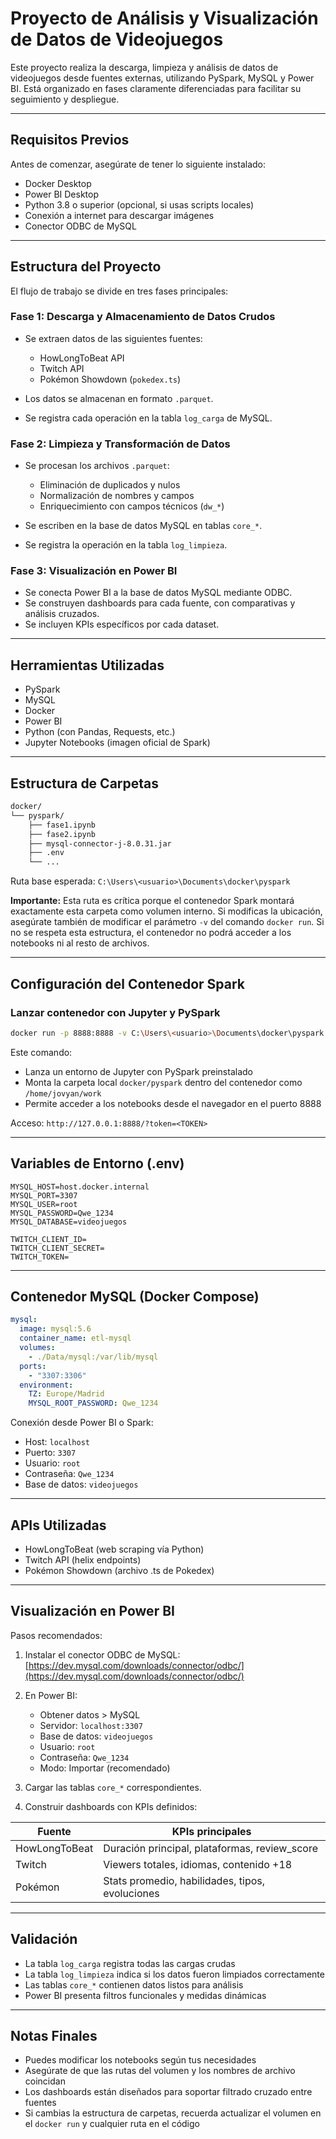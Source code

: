# Proyecto de Análisis y Visualización de Datos de Videojuegos

Este proyecto realiza la descarga, limpieza y análisis de datos de videojuegos desde fuentes externas, utilizando PySpark, MySQL y Power BI. Está organizado en fases claramente diferenciadas para facilitar su seguimiento y despliegue.

---

## Requisitos Previos

Antes de comenzar, asegúrate de tener lo siguiente instalado:

* Docker Desktop
* Power BI Desktop
* Python 3.8 o superior (opcional, si usas scripts locales)
* Conexión a internet para descargar imágenes
* Conector ODBC de MySQL

---

## Estructura del Proyecto

El flujo de trabajo se divide en tres fases principales:

### Fase 1: Descarga y Almacenamiento de Datos Crudos

* Se extraen datos de las siguientes fuentes:

  * HowLongToBeat API
  * Twitch API
  * Pokémon Showdown (`pokedex.ts`)
* Los datos se almacenan en formato `.parquet`.
* Se registra cada operación en la tabla `log_carga` de MySQL.

### Fase 2: Limpieza y Transformación de Datos

* Se procesan los archivos `.parquet`:

  * Eliminación de duplicados y nulos
  * Normalización de nombres y campos
  * Enriquecimiento con campos técnicos (`dw_*`)
* Se escriben en la base de datos MySQL en tablas `core_*`.
* Se registra la operación en la tabla `log_limpieza`.

### Fase 3: Visualización en Power BI

* Se conecta Power BI a la base de datos MySQL mediante ODBC.
* Se construyen dashboards para cada fuente, con comparativas y análisis cruzados.
* Se incluyen KPIs específicos por cada dataset.

---

## Herramientas Utilizadas

* PySpark
* MySQL
* Docker
* Power BI
* Python (con Pandas, Requests, etc.)
* Jupyter Notebooks (imagen oficial de Spark)

---

## Estructura de Carpetas

```bash
docker/
└── pyspark/
    ├── fase1.ipynb
    ├── fase2.ipynb
    ├── mysql-connector-j-8.0.31.jar
    ├── .env
    └── ...
```

Ruta base esperada:
`C:\Users\<usuario>\Documents\docker\pyspark`

**Importante:** Esta ruta es crítica porque el contenedor Spark montará exactamente esta carpeta como volumen interno. Si modificas la ubicación, asegúrate también de modificar el parámetro `-v` del comando `docker run`. Si no se respeta esta estructura, el contenedor no podrá acceder a los notebooks ni al resto de archivos.

---

## Configuración del Contenedor Spark

### Lanzar contenedor con Jupyter y PySpark

```bash
docker run -p 8888:8888 -v C:\Users\<usuario>\Documents\docker\pyspark:/home/jovyan/work jupyter/pyspark-notebook
```

Este comando:

* Lanza un entorno de Jupyter con PySpark preinstalado
* Monta la carpeta local `docker/pyspark` dentro del contenedor como `/home/jovyan/work`
* Permite acceder a los notebooks desde el navegador en el puerto 8888

Acceso:
`http://127.0.0.1:8888/?token=<TOKEN>`

---

## Variables de Entorno (.env)

```env
MYSQL_HOST=host.docker.internal
MYSQL_PORT=3307
MYSQL_USER=root
MYSQL_PASSWORD=Qwe_1234
MYSQL_DATABASE=videojuegos

TWITCH_CLIENT_ID=
TWITCH_CLIENT_SECRET=
TWITCH_TOKEN=
```

---

## Contenedor MySQL (Docker Compose)

```yaml
mysql:
  image: mysql:5.6
  container_name: etl-mysql
  volumes:
    - ./Data/mysql:/var/lib/mysql
  ports:
    - "3307:3306"
  environment:
    TZ: Europe/Madrid
    MYSQL_ROOT_PASSWORD: Qwe_1234
```

Conexión desde Power BI o Spark:

* Host: `localhost`
* Puerto: `3307`
* Usuario: `root`
* Contraseña: `Qwe_1234`
* Base de datos: `videojuegos`

---

## APIs Utilizadas

* HowLongToBeat (web scraping vía Python)
* Twitch API (helix endpoints)
* Pokémon Showdown (archivo .ts de Pokedex)

---

## Visualización en Power BI

Pasos recomendados:

1. Instalar el conector ODBC de MySQL:
   [https://dev.mysql.com/downloads/connector/odbc/](https://dev.mysql.com/downloads/connector/odbc/)

2. En Power BI:

   * Obtener datos > MySQL
   * Servidor: `localhost:3307`
   * Base de datos: `videojuegos`
   * Usuario: `root`
   * Contraseña: `Qwe_1234`
   * Modo: Importar (recomendado)

3. Cargar las tablas `core_*` correspondientes.

4. Construir dashboards con KPIs definidos:

| Fuente        | KPIs principales                                |
| ------------- | ----------------------------------------------- |
| HowLongToBeat | Duración principal, plataformas, review\_score  |
| Twitch        | Viewers totales, idiomas, contenido +18         |
| Pokémon       | Stats promedio, habilidades, tipos, evoluciones |

---

## Validación

* La tabla `log_carga` registra todas las cargas crudas
* La tabla `log_limpieza` indica si los datos fueron limpiados correctamente
* Las tablas `core_*` contienen datos listos para análisis
* Power BI presenta filtros funcionales y medidas dinámicas

---

## Notas Finales

* Puedes modificar los notebooks según tus necesidades
* Asegúrate de que las rutas del volumen y los nombres de archivo coincidan
* Los dashboards están diseñados para soportar filtrado cruzado entre fuentes
* Si cambias la estructura de carpetas, recuerda actualizar el volumen en el `docker run` y cualquier ruta en el código